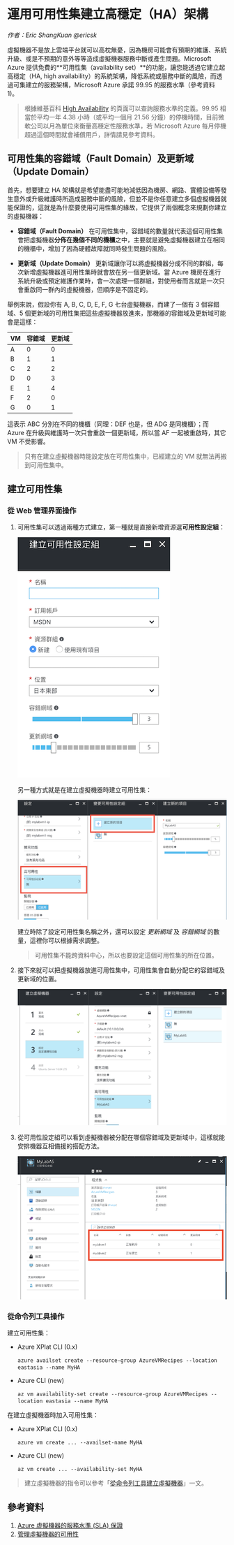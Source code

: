 # 運用可用性集建立高穩定（HA）架構

_作者：Eric ShangKuan @ericsk_

虛擬機器不是放上雲端平台就可以高枕無憂，因為機房可能會有預期的維護、系統升級、或是不預期的意外等等造成虛擬機器服務中斷或產生問題。Microsoft Azure 提供免費的**可用性集（availability set）**的功能，讓您能透過它建立起高穩定（HA, high availability）的系統架構，降低系統或服務中斷的風險，而透過可集建立的服務架構，Microsoft Azure 承諾 99.95 的服務水準（參考資料 1\)。

> 根據維基百科 [High Availability](https://en.wikipedia.org/wiki/High_availability) 的頁面可以查詢服務水準的定義。99.95 相當於平均一年 4.38 小時（或平均一個月 21.56 分鐘）的停機時間，目前微軟公司以月為單位來衡量高穩定性服務水準，若 Microsoft Azure 每月停機超過這個時間就會補償用戶，詳情請見參考資料。

## 可用性集的容錯域（Fault Domain）及更新域（Update Domain）

首先，想要建立 HA 架構就是希望能盡可能地減低因為機房、網路、實體設備等發生意外或升級維護時所造成服務中斷的風險，但並不是你任意建立多個虛擬機器就能保證的，這就是為什麼要使用可用性集的緣故，它提供了兩個概念來規劃你建立的虛擬機器：

* **容錯域（Fault Domain）** 在可用性集中，容錯域的數量就代表這個可用性集會把虛擬機器**分佈在幾個不同的機櫃**之中，主要就是避免虛擬機器建立在相同的機櫃中，增加了因為硬體故障就同時發生問題的風險。

* **更新域（Update Domain）** 更新域讓你可以將虛擬機器分成不同的群組，每次新增虛擬機器進可用性集時就會放在另一個更新域。當 Azure 機房在進行系統升級或預定維護作業時，會一次處理一個群組，對使用者而言就是一次只會重啟同一群內的虛擬機器，但順序是不固定的。

舉例來說，假設你有 A, B, C, D, E, F, G 七台虛擬機器，而建了一個有 3 個容錯域、5 個更新域的可用性集把這些虛擬機器放進來，那機器的容錯域及更新域可能會是這樣：

| VM | 容錯域 | 更新域 |
| --- | --- | --- |
| A | 0 | 0 |
| B | 1 | 1 |
| C | 2 | 2 |
| D | 0 | 3 |
| E | 1 | 4 |
| F | 2 | 0 |
| G | 0 | 1 |

這表示 ABC 分別在不同的機櫃（同理：DEF 也是，但 ADG 是同機櫃）；而 Azure 在升級與維護時一次只會重啟一個更新域，所以當 AF 一起被重啟時，其它 VM 不受影響。

> 只有在建立虛擬機器時能設定放在可用性集中，已經建立的 VM 就無法再搬到可用性集中。

## 建立可用性集

### 從 Web 管理界面操作

1. 可用性集可以透過兩種方式建立，第一種就是直接新增資源選**可用性設定組**：

   ![建立可用性設定組](images/azure-creating-as.png)

   另一種方式就是在建立虛擬機器時建立可用性集：

   ![建立可用性設定組](images/azure-vm-creating-as.png)

   建立時除了設定可用性集名稱之外，還可以設定 _更新網域_ 及 _容錯網域_ 的數量，這裡你可以根據需求調整。

   > 可用性集不能跨資料中心，所以也要設定這個可用性集的所在位置。

2. 接下來就可以把虛擬機器放進可用性集中，可用性集會自動分配它的容錯域及更新域的位置。

   ![加入可用性設定組](images/azure-vm-adding-as.png)

3. 從可用性設定組可以看到虛擬機器被分配在哪個容錯域及更新域中，這樣就能安排機器互相備援的搭配方法。

   ![](images/azure-as-settings.png)

### 從命令列工具操作

建立可用性集：

* Azure XPlat CLI \(0.x\)

  ```
  azure availset create --resource-group AzureVMRecipes --location eastasia --name MyHA
  ```

* Azure CLI \(new\)

  ```
  az vm availability-set create --resource-group AzureVMRecipes --location eastasia --name MyHA
  ```

在建立虛擬機器時加入可用性集：

* Azure XPlat CLI \(0.x\)

  ```
  azure vm create ... --availset-name MyHA
  ```

* Azure CLI \(new\)

  ```
  az vm create ... --availability-set MyHA
  ```

> 建立虛擬機器的指令可以參考「[從命令列工具建立虛擬機器](/ch02/create-new-vm-from-cli.md)」一文。

## 參考資料

1. [Azure 虛擬機器的服務水準 \(SLA\) 保證](https://azure.microsoft.com/support/legal/sla/virtual-machines/)
2. [管理虛擬機器的可用性](https://docs.microsoft.com/zh-tw/azure/virtual-machines/virtual-machines-linux-manage-availability)



